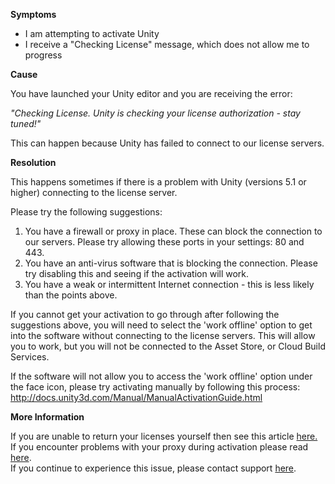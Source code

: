 
        

**Symptoms** 

*   I am attempting to activate Unity
*   I receive a "Checking License" message, which does not allow me to progress

**Cause** 

You have launched your Unity editor and you are receiving the error:

*"Checking License. Unity is checking your license authorization - stay tuned!"* 

This can happen because Unity has failed to connect to our license servers.

**Resolution** 

This happens sometimes if there is a problem with Unity (versions 5.1 or higher) connecting to the license server.

Please try the following suggestions:

1.  You have a firewall or proxy in place. These can block the connection to our servers. Please try allowing these ports in your settings: 80 and 443.
2.  You have an anti-virus software that is blocking the connection. Please try disabling this and seeing if the activation will work.
3.  You have a weak or intermittent Internet connection - this is less likely than the points above.

If you cannot get your activation to go through after following the suggestions above, you will need to select the 'work offline' option to get into the software without connecting to the license servers. This will allow you to work, but you will not be connected to the Asset Store, or Cloud Build Services.  

If the software will not allow you to access the 'work offline' option under the face icon, please try activating manually by following this process:  
http://docs.unity3d.com/Manual/ManualActivationGuide.html

**More Information** 

If you are unable to return your licenses yourself then see this article [here.](https://support.unity3d.com/hc/en-us/articles/205056069-How-do-I-return-the-activations-on-my-Pro-Plus-license-)  
If you encounter problems with your proxy during activation please read [here](/hc/en-us/articles/206275643-Using-Unity-behind-a-proxy).   
If you continue to experience this issue, please contact support [here](/hc/en-us/requests/new).

      
